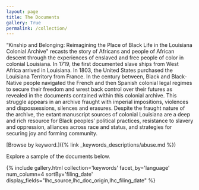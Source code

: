 ```yaml
---
layout: page
title: The Documents
gallery: True
permalink: /collection/
---
```


“Kinship and Belonging: Reimagining the Place of Black Life in the Louisiana Colonial
Archive" recasts the story of Africans and people of African descent through the
experiences of enslaved and free people of color in colonial Louisiana. In 1719, the first
documented slave ships from West Africa arrived in Louisiana. In 1803, the United
States purchased the Louisiana Territory from France. In the century between, Black
and Black-Native people navigated the French and then Spanish colonial legal regimes
to secure their freedom and wrest back control over their futures as revealed in the
documents contained within this colonial archive. This struggle appears in an archive
fraught with imperial impositions, violences and dispossessions, silences and erasures.
Despite the fraught nature of the archive, the extant manuscript sources of colonial
Louisiana are a deep and rich resource for Black peoples’ political practices, resistance
to slavery and oppression, alliances across race and status, and strategies for securing
joy and forming community.

[Browse by keyword.]({% link _keywords_descriptions/abuse.md %})

Explore a sample of the documents below.

{% include
    gallery.html
    collection='keywords'
    facet_by='language'
    num_column=4
    sortBy='filing_date'
    display_fields="lhc_source,lhc_doc_origin,lhc_filing_date"
%}


